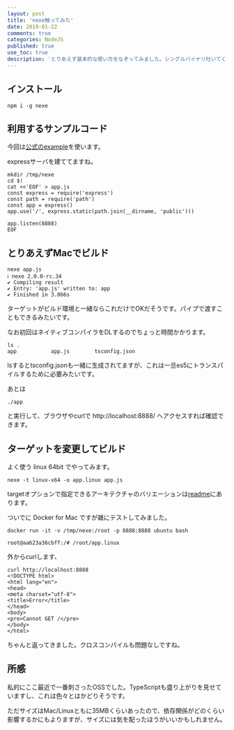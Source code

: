 ```yaml
---
layout: post
title: 'nexe触ってみた'
date: 2019-01-22
comments: true
categories: NodeJS
published: true
use_toc: true
description: 'とりあえず基本的な使い方をなぞってみました。シングルバイナリ吐いてくれるのはインフラおじさん的にはすごくありがたく...今後良く使うことになりそうです。'
---
```


## インストール

```
npm i -g nexe
```

## 利用するサンプルコード

今回は[公式のexample](https://github.com/nexe/nexe/blob/master/examples/express-app/index.js)を使います。

expressサーバを建ててますね。

```
mkdir /tmp/nexe
cd $!
cat <<'EOF' > app.js
const express = require('express')
const path = require('path')
const app = express()
app.use('/', express.static(path.join(__dirname, 'public')))

app.listen(8888)
EOF
```

## とりあえずMacでビルド

```
nexe app.js
ℹ nexe 2.0.0-rc.34
✔ Compiling result
✔ Entry: 'app.js' written to: app
✔ Finished in 3.066s
```

ターゲットがビルド環境と一緒ならこれだけでOKだそうです。パイプで渡すこともできるみたいです。

なお初回はネイティブコンパイラをDLするのでちょっと時間かかります。

```
ls .
app           app.js        tsconfig.json
```

lsするとtsconfig.jsonも一緒に生成されてますが、これは一旦es5にトランスパイルするために必要みたいです。

あとは

```
./app
```

と実行して、ブラウザやcurlで http://localhost:8888/ へアクセスすれば確認できます。



## ターゲットを変更してビルド

よく使う linux 64bit でやってみます。

```
nexe -t linux-x64 -o app.linux app.js
```

targetオプションで指定できるアーキテクチャのバリエーションは[readme](https://github.com/nexe/nexe#target-string--object)にあります。

ついでに Docker for Mac ですが雑にテストしてみました。

```
docker run -it -v /tmp/nexe:/root -p 8888:8888 ubuntu bash

root@aa623a36cbff:/# /root/app.linux
```

外からcurlします、

```
curl http://localhost:8888
<!DOCTYPE html>
<html lang="en">
<head>
<meta charset="utf-8">
<title>Error</title>
</head>
<body>
<pre>Cannot GET /</pre>
</body>
</html>
```

ちゃんと返ってきました。クロスコンパイルも問題なしですね。

## 所感

私的にここ最近で一番刺さったOSSでした。TypeScriptも盛り上がりを見せていますし、これは色々とはかどりそうです。

ただサイズはMac/Linuxともに35MBくらいあったので、依存関係がどのくらい影響するかにもよりますが、サイズには気を配ったほうがいいかもしれません。